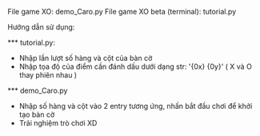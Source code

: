 File game XO: demo_Caro.py
File game XO beta (terminal): tutorial.py

Hướng dẫn sử dụng:

*** tutorial.py:
- Nhập lần lượt số hàng và cột của bàn cờ
- Nhập tọa độ của điểm cần đánh dấu dưới dạng str: '{0x} {0y}' ( X và O thay phiên nhau )

*** demo_Caro.py
- Nhập số hàng và cột vào 2 entry tương ứng, nhấn bắt đầu chơi để khởi tạo bàn cờ
- Trải nghiệm trò chơi XD
